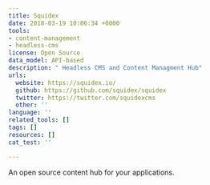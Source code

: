 ```yaml
---
title: Squidex
date: 2018-03-19 10:06:34 +0000
tools:
- content-management
- headless-cms
license: Open Source
data_model: API-based
description: " Headless CMS and Content Managment Hub"
urls:
  website: https://squidex.io/
  github: https://github.com/squidex/squidex
  twitter: https://twitter.com/squidexcms
  other: ''
language: ''
related_tools: []
tags: []
resources: []
cat_test: ''

---
```

An open source content hub for your applications.